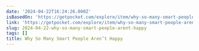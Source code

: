 ```yaml
---
date: '2024-04-22T16:24:26.000Z'
isBasedOn: 'https://getpocket.com/explore/item/why-so-many-smart-people-aren-t-happy'
link: 'https://getpocket.com/explore/item/why-so-many-smart-people-aren-t-happy'
slug: 2024-04-22-why-so-many-smart-people-arent-happy
tags: []
title: Why So Many Smart People Aren’t Happy
---
```


